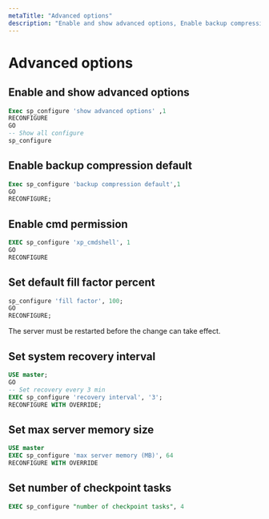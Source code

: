 ```yaml
---
metaTitle: "Advanced options"
description: "Enable and show advanced options, Enable backup compression default, Enable cmd permission , Set default fill factor percent , Set system recovery interval, Set max server memory size, Set number of checkpoint tasks"
---
```


# Advanced options



## Enable and show advanced options


```sql
Exec sp_configure 'show advanced options' ,1
RECONFIGURE
GO
-- Show all configure
sp_configure

```



## Enable backup compression default


```sql
Exec sp_configure 'backup compression default',1
GO  
RECONFIGURE;

```



## Enable cmd permission 


```sql
EXEC sp_configure 'xp_cmdshell', 1
GO
RECONFIGURE

```



## Set default fill factor percent 


```sql
sp_configure 'fill factor', 100;  
GO  
RECONFIGURE;  

```

The server must be restarted before the change can take effect.



## Set system recovery interval


```sql
USE master;  
GO 
-- Set recovery every 3 min
EXEC sp_configure 'recovery interval', '3';  
RECONFIGURE WITH OVERRIDE;  

```



## Set max server memory size


```sql
USE master
EXEC sp_configure 'max server memory (MB)', 64
RECONFIGURE WITH OVERRIDE

```



## Set number of checkpoint tasks


```sql
EXEC sp_configure "number of checkpoint tasks", 4

```

